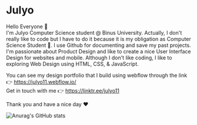 # Julyo

Hello Everyone 👋 <br>
I'm Julyo Computer Science student @ Binus University. Actually, I don't really like to code but I have to do it because it is my obligation as Computer Science Student 🥲. I use Github for documenting and save my past projects. I'm passionate about Product Design and like to create a nice User Interface Design for websites and mobile. Although I don't like coding, I like to exploring Web Design using HTML, CSS, & JavaScript.

You can see my design portfolio that I build using webflow through the link 👉 https://julyo11.webflow.io/ <br>
Get in touch with me 👉 https://linktr.ee/julyo11

Thank you and have a nice day ❤️

![Anurag's GitHub stats](https://github-readme-stats.vercel.app/api?username=julyo11&show_icons=true&theme=tokyonight&show_icons=true)


